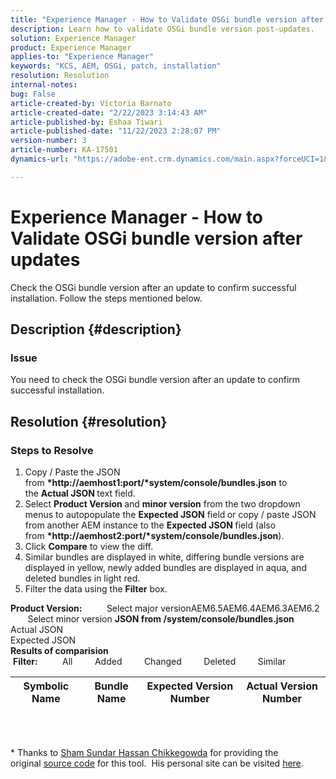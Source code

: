 ```yaml
---
title: "Experience Manager - How to Validate OSGi bundle version after updates"
description: Learn how to validate OSGi bundle version post-updates.
solution: Experience Manager
product: Experience Manager
applies-to: "Experience Manager"
keywords: "KCS, AEM, OSGi, patch, installation"
resolution: Resolution
internal-notes: 
bug: False
article-created-by: Victoria Barnato
article-created-date: "2/22/2023 3:14:43 AM"
article-published-by: Eshaa Tiwari
article-published-date: "11/22/2023 2:28:07 PM"
version-number: 3
article-number: KA-17501
dynamics-url: "https://adobe-ent.crm.dynamics.com/main.aspx?forceUCI=1&pagetype=entityrecord&etn=knowledgearticle&id=b247d608-5fb2-ed11-83fe-6045bd0067ea"

---
```

# Experience Manager - How to Validate OSGi bundle version after updates


Check the OSGi bundle version after an update to confirm successful installation. Follow the steps mentioned below.

## Description {#description}


### Issue

You need to check the OSGi bundle version after an update to confirm successful installation.


## Resolution {#resolution}


### Steps to Resolve

1. Copy / Paste the JSON from <b>*http://aemhost1:port/*system/console/bundles.json</b> to the <b>Actual JSON </b>text field.
2. Select <b>Product Version </b>and <b>minor version</b> from the two dropdown menus to autopopulate the <b>Expected JSON</b> field<b> </b>or copy / paste JSON from another AEM instance to the <b>Expected JSON </b>field (also from <b>*http://aemhost2:port/*system/console/bundles.json</b>).
3. Click <b>Compare</b> to view the diff.
4. Similar bundles are displayed in white, differing bundle versions are displayed in yellow, newly added bundles are displayed in aqua, and deleted bundles in light red.
5. Filter the data using the <b>Filter</b> box.

<b>Product Version:</b>          Select major versionAEM6.5AEM6.4AEM6.3AEM6.2          Select minor version
<b>JSON from /system/console/bundles.json</b><br>Actual JSON <br>Expected JSON 
 <br><b>Results of comparision</b><br> <b>Filter:</b>          All         Added         Changed         Deleted         Similar     <br>

| Symbolic Name | Bundle Name | Expected Version Number | Actual Version Number |
| --- | --- | --- | --- |

<br> 




\* Thanks to [Sham Sundar Hassan Chikkegowda](https://www.linkedin.com/in/sham-sundar-hassan-chikkegowda-6b03a517) for providing the original [source code](https://github.com/Schikkeg/schikkeg.github.io/blob/master/tools/coi.html) for this tool.  His personal site can be visited [here](https://www.aemstuff.com/).

